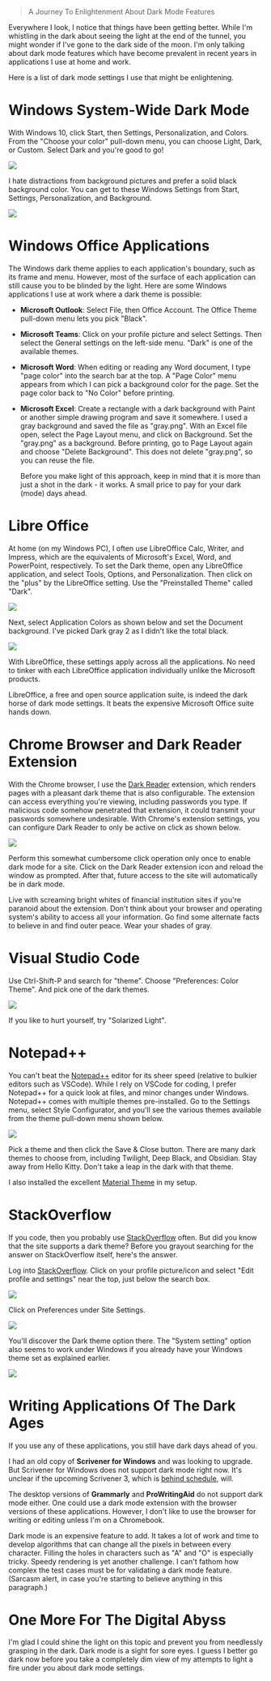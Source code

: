 > A Journey To Enlightenment About Dark Mode Features

Everywhere I look, I notice that things have been getting better. While I'm whistling in the dark about seeing the light at the end of the tunnel, you might wonder if I've gone to the dark side of the moon. I'm only talking about dark mode features which have become prevalent in recent years in applications I use at home and work.

Here is a list of dark mode settings I use that might be enlightening.

<!-- TEASER_END -->

# Windows System-Wide Dark Mode
With Windows 10, click Start, then Settings, Personalization, and Colors. From the "Choose your color" pull-down menu, you can choose Light, Dark, or Custom. Select Dark and you're good to go!

![](/images/onwriting/goingdark/windows_dark_mode.png)

I hate distractions from background pictures and prefer a solid black background color. You can get to these Windows Settings from Start, Settings, Personalization, and Background.

![](/images/onwriting/goingdark/windows_background_black.png)

# Windows Office Applications
The Windows dark theme applies to each application's boundary, such as its frame and menu. However, most of the surface of each application can still cause you to be blinded by the light. Here are some Windows applications I use at work where a dark theme is possible:

- **Microsoft Outlook**: Select File, then Office Account. The Office Theme pull-down menu lets you pick "Black".

- **Microsoft Teams**: Click on your profile picture and select Settings. Then select the General settings on the left-side menu. "Dark" is one of the available themes.

- **Microsoft Word**: When editing or reading any Word document, I type "page color" into the search bar at the top. A "Page Color" menu appears from which I can pick a background color for the page. Set the page color back to "No Color" before printing.

- **Microsoft Excel**: Create a rectangle with a dark background with Paint or another simple drawing program and save it somewhere. I used a gray background and saved the file as "gray.png". With an Excel file open, select the Page Layout menu, and click on Background. Set the "gray.png" as a background. Before printing, go to Page Layout again and choose "Delete Background". This does not delete "gray.png", so you can reuse the file.

    Before you make light of this approach, keep in mind that it is more than just a shot in the dark - it works. A small price to pay for your dark (mode) days ahead.

# Libre Office
At home (on my Windows PC), I often use LibreOffice Calc, Writer, and Impress, which are the equivalents of Microsoft's Excel, Word, and PowerPoint, respectively. To set the Dark theme, open any LibreOffice application, and select Tools, Options, and Personalization. Then click on the "plus" by the LibreOffice setting. Use the "Preinstalled Theme" called "Dark".

![](/images/onwriting/goingdark/libreoffice_dark_theme.png)

Next, select Application Colors as shown below and set the Document background. I've picked Dark gray 2 as I didn't like the total black.

![](/images/onwriting/goingdark/libreoffice_dark_theme_colors.png)

With LibreOffice, these settings apply across all the applications. No need to tinker with each LibreOffice application individually unlike the Microsoft products.

LibreOffice, a free and open source application suite, is indeed the dark horse of dark mode settings. It beats the expensive Microsoft Office suite hands down.

# Chrome Browser and Dark Reader Extension
With the Chrome browser, I use the [Dark Reader](https://darkreader.org/) extension, which renders pages with a pleasant dark theme that is also configurable. The extension can access everything you're viewing, including passwords you type. If malicious code somehow penetrated that extension, it could transmit your passwords somewhere undesirable. With Chrome's extension settings, you can configure Dark Reader to only be active on click as shown below.

![](/images/onwriting/goingdark/extension_config.png)

Perform this somewhat cumbersome click operation only once to enable dark mode for a site. Click on the Dark Reader extension icon and reload the window as prompted. After that, future access to the site will automatically be in dark mode.

Live with screaming bright whites of financial institution sites if you're paranoid about the extension. Don't think about your browser and operating system's ability to access all your information. Go find some alternate facts to believe in and find outer peace. Wear your shades of gray.

# Visual Studio Code
Use Ctrl-Shift-P and search for "theme". Choose "Preferences: Color Theme". And pick one of the dark themes.

![](/images/onwriting/goingdark/vscode_dark_theme.png)

If you like to hurt yourself, try "Solarized Light".

# Notepad++
You can't beat the [Notepad++](https://notepad-plus-plus.org/) editor for its sheer speed (relative to bulkier editors such as VSCode). While I rely on VSCode for coding, I prefer Notepad++ for a quick look at files, and minor changes under Windows. Notepad++ comes with multiple themes pre-installed. Go to the Settings menu, select Style Configurator, and you'll see the various themes available from the theme pull-down menu shown below.

![](/images/onwriting/goingdark/notepadpp_themes.png)

Pick a theme and then click the Save & Close button. There are many dark themes to choose from, including Twilight, Deep Black, and Obsidian. Stay away from Hello Kitty. Don't take a leap in the dark with that theme.

I also installed the excellent [Material Theme](https://github.com/Codextor/npp-material-theme) in my setup.

# StackOverflow
If you code, then you probably use [StackOverflow](https://stackoverflow.com/) often. But did you know that the site supports a dark theme? Before you grayout searching for the answer on StackOverflow itself, here's the answer.

Log into [StackOverflow](https://stackoverflow.com/). Click on your profile picture/icon and select "Edit profile and settings" near the top, just below the search box.

![](/images/onwriting/goingdark/stackoverflow_settings1.png)

Click on Preferences under Site Settings.

![](/images/onwriting/goingdark/stackoverflow_settings2.png)

You'll discover the Dark theme option there. The "System setting" option also seems to work under Windows if you already have your Windows theme set as explained earlier.

![](/images/onwriting/goingdark/stackoverflow_settings3.png)

# Writing Applications Of The Dark Ages
If you use any of these applications, you still have dark days ahead of you.

I had an old copy of **Scrivener for Windows** and was looking to upgrade. But Scrivener for Windows does not support dark mode right now. It's unclear if the upcoming Scrivener 3, which is [behind schedule](https://www.literatureandlatte.com/blog/scrivener-3-for-windows-status-update), will. 

The desktop versions of **Grammarly** and **ProWritingAid** do not support dark mode either. One could use a dark mode extension with the browser versions of these applications. However, I don't like to use the browser for writing or editing unless I'm on a Chromebook.

Dark mode is an expensive feature to add. It takes a lot of work and time to develop algorithms that can change all the pixels in between every character. Filling the holes in characters such as "A" and "O" is especially tricky. Speedy rendering is yet another challenge. I can't fathom how complex the test cases must be for validating a dark mode feature. (Sarcasm alert, in case you're starting to believe anything in this paragraph.)

# One More For The Digital Abyss
I'm glad I could shine the light on this topic and prevent you from needlessly grasping in the dark. Dark mode is a sight for sore eyes. I guess I better go dark now before you take a completely dim view of my attempts to light a fire under you about dark mode settings.
